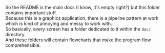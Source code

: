 So the README is the main docs (I know, it's empty right?) but this folder contains important stuff.  
Because this is a graphics application, there is a pipeline pattern at work which is kind of annoying and messy to work with.  
So basically, every screen has a folder dedicated to it within the `doc/` directory.  
And these folders will contain flowcharts that make the program flow comprehensible.  




